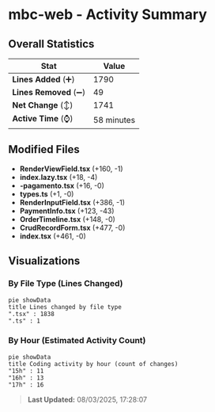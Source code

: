 # mbc-web - Activity Summary 

## Overall Statistics

| Stat                   | Value                                                             |
| ---------------------- | ----------------------------------------------------------------- |
| **Lines Added** (➕)   | 1790                                          |
| **Lines Removed** (➖) | 49                                        |
| **Net Change** (↕)    | 1741                |
| **Active Time** (⌚)   | 58 minutes |


## Modified Files
- **RenderViewField.tsx** (+160, -1)
- **index.lazy.tsx** (+18, -4)
- **-pagamento.tsx** (+16, -0)
- **types.ts** (+1, -0)
- **RenderInputField.tsx** (+386, -1)
- **PaymentInfo.tsx** (+123, -43)
- **OrderTimeline.tsx** (+148, -0)
- **CrudRecordForm.tsx** (+477, -0)
- **index.tsx** (+461, -0)

## Visualizations

### By File Type (Lines Changed)

```mermaid
pie showData
title Lines changed by file type
".tsx" : 1838
".ts" : 1
```

### By Hour (Estimated Activity Count)

```mermaid
pie showData
title Coding activity by hour (count of changes)
"15h" : 11
"16h" : 13
"17h" : 16
```


> **Last Updated:** 08/03/2025, 17:28:07
